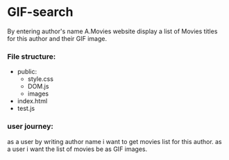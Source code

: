 # GIF-search

By entering author's name A.Movies website display a list of Movies titles for this author and their GIF image. 

### File structure: 

- public: 
  - style.css
  - DOM.js
  - images
- index.html
- test.js


### user journey: 

as a user by writing author name i want to get movies list for this author.
as a user i want the list of movies be as GIF images.

